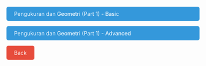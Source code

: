 <style>
  /* Add the following CSS styles for hover effect and animation */
  a:hover {
    background-color: #2980b9; /* Change the color on hover */
    transition: background-color 0.3s ease; /* Add a smooth transition */
  }

  /* Optional: Add styles for the "Back" button hover effect */
  span a:hover {
    background-color: #c0392b;
  }
</style>

<a href="https://github.com/KronosDP/PejuangMasukPTN/blob/master/Demo/PK/Pengukuran%20dan%20Geometri%20(Part%201)/advanced_stuffs.ipynb" target="_blank" style="display: block; margin-top: 10px; padding: 10px 20px; background-color: #3498db; color: #fff; text-decoration: none; border-radius: 5px;">Pengukuran dan Geometri (Part 1) - Basic</a>

<a href="https://github.com/KronosDP/PejuangMasukPTN/blob/master/Demo/PK/Pengukuran%20dan%20Geometri%20(Part%201)/basic_stuffs.ipynb" target="_blank" style="display: block; margin-top: 10px; padding: 10px 20px; background-color: #3498db; color: #fff; text-decoration: none; border-radius: 5px;">Pengukuran dan Geometri (Part 1) - Advanced</a>

<span style="display: inline-block; margin-top: 10px;">
  <a href="../" style="padding: 10px 20px; background-color: #e74c3c; color: #fff; text-decoration: none; border-radius: 5px;">Back</a>
</span>
